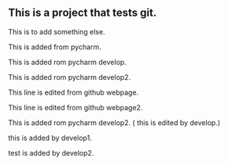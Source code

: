 ## This is a project that tests git. 

This is to add something else. 

This is added from pycharm. 

This is added rom pycharm develop.

This is added rom pycharm develop2.

This line is edited from github webpage.

This line is edited from github webpage2.

This is added rom pycharm develop2. ( this is edited by develop.)

this is added by develop1.

test is added by develop2.

